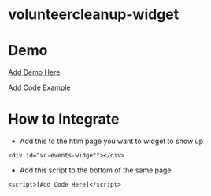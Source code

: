 # volunteercleanup-widget

# Demo

[Add Demo Here]()

[Add Code Example]()

# How to Integrate

- Add this to the htlm page you want to widget to show up

`<div id="vc-events-widget"></div>`

- Add this script to the bottom of the same page

`<script>[Add Code Here]</script>`
